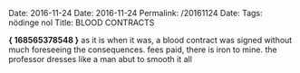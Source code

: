 Date: 2016-11-24
Date: 2016-11-24
Permalink: /20161124
Date: 
Tags: nödinge nol
Title: BLOOD CONTRACTS
  
**{ 168565378548 }**
as it is when it was, a blood contract was signed without much foreseeing the consequences. fees paid, there is iron to mine. the professor dresses like a man abut to smooth it all  
